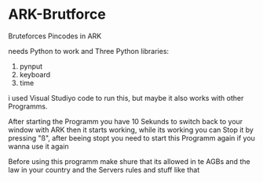 # ARK-Brutforce 
Bruteforces Pincodes in ARK

needs Python to work and Three Python libraries:

1. pynput
2. keyboard
3. time

i used Visual Studiyo code to run this, but maybe it also works with other Programms.

After starting the Programm you have 10 Sekunds to switch back to your window with ARK then it starts working,
while its working you can Stop it by pressing "ß",
after beeing stopt you need to start this Programm again if you wanna use it again

Before using this programm make shure that its allowed in te AGBs and the law in your country and the Servers rules and stuff like that
